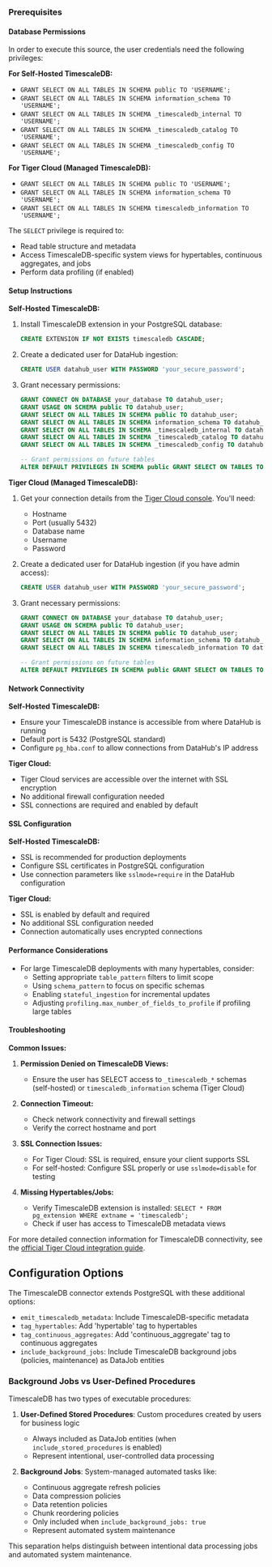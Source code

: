 ### Prerequisites

#### Database Permissions

In order to execute this source, the user credentials need the following privileges:

**For Self-Hosted TimescaleDB:**

- `GRANT SELECT ON ALL TABLES IN SCHEMA public TO 'USERNAME';`
- `GRANT SELECT ON ALL TABLES IN SCHEMA information_schema TO 'USERNAME';`
- `GRANT SELECT ON ALL TABLES IN SCHEMA _timescaledb_internal TO 'USERNAME';`
- `GRANT SELECT ON ALL TABLES IN SCHEMA _timescaledb_catalog TO 'USERNAME';`
- `GRANT SELECT ON ALL TABLES IN SCHEMA _timescaledb_config TO 'USERNAME';`

**For Tiger Cloud (Managed TimescaleDB):**

- `GRANT SELECT ON ALL TABLES IN SCHEMA public TO 'USERNAME';`
- `GRANT SELECT ON ALL TABLES IN SCHEMA information_schema TO 'USERNAME';`
- `GRANT SELECT ON ALL TABLES IN SCHEMA timescaledb_information TO 'USERNAME';`

The `SELECT` privilege is required to:

- Read table structure and metadata
- Access TimescaleDB-specific system views for hypertables, continuous aggregates, and jobs
- Perform data profiling (if enabled)

#### Setup Instructions

**Self-Hosted TimescaleDB:**

1. Install TimescaleDB extension in your PostgreSQL database:

   ```sql
   CREATE EXTENSION IF NOT EXISTS timescaledb CASCADE;
   ```

2. Create a dedicated user for DataHub ingestion:

   ```sql
   CREATE USER datahub_user WITH PASSWORD 'your_secure_password';
   ```

3. Grant necessary permissions:

   ```sql
   GRANT CONNECT ON DATABASE your_database TO datahub_user;
   GRANT USAGE ON SCHEMA public TO datahub_user;
   GRANT SELECT ON ALL TABLES IN SCHEMA public TO datahub_user;
   GRANT SELECT ON ALL TABLES IN SCHEMA information_schema TO datahub_user;
   GRANT SELECT ON ALL TABLES IN SCHEMA _timescaledb_internal TO datahub_user;
   GRANT SELECT ON ALL TABLES IN SCHEMA _timescaledb_catalog TO datahub_user;
   GRANT SELECT ON ALL TABLES IN SCHEMA _timescaledb_config TO datahub_user;

   -- Grant permissions on future tables
   ALTER DEFAULT PRIVILEGES IN SCHEMA public GRANT SELECT ON TABLES TO datahub_user;
   ```

**Tiger Cloud (Managed TimescaleDB):**

1. Get your connection details from the [Tiger Cloud console](https://docs.tigerdata.com/integrations/latest/find-connection-details/). You'll need:

   - Hostname
   - Port (usually 5432)
   - Database name
   - Username
   - Password

2. Create a dedicated user for DataHub ingestion (if you have admin access):

   ```sql
   CREATE USER datahub_user WITH PASSWORD 'your_secure_password';
   ```

3. Grant necessary permissions:

   ```sql
   GRANT CONNECT ON DATABASE your_database TO datahub_user;
   GRANT USAGE ON SCHEMA public TO datahub_user;
   GRANT SELECT ON ALL TABLES IN SCHEMA public TO datahub_user;
   GRANT SELECT ON ALL TABLES IN SCHEMA information_schema TO datahub_user;
   GRANT SELECT ON ALL TABLES IN SCHEMA timescaledb_information TO datahub_user;

   -- Grant permissions on future tables
   ALTER DEFAULT PRIVILEGES IN SCHEMA public GRANT SELECT ON TABLES TO datahub_user;
   ```

#### Network Connectivity

**Self-Hosted TimescaleDB:**

- Ensure your TimescaleDB instance is accessible from where DataHub is running
- Default port is 5432 (PostgreSQL standard)
- Configure `pg_hba.conf` to allow connections from DataHub's IP address

**Tiger Cloud:**

- Tiger Cloud services are accessible over the internet with SSL encryption
- No additional firewall configuration needed
- SSL connections are required and enabled by default

#### SSL Configuration

**Self-Hosted TimescaleDB:**

- SSL is recommended for production deployments
- Configure SSL certificates in PostgreSQL configuration
- Use connection parameters like `sslmode=require` in the DataHub configuration

**Tiger Cloud:**

- SSL is enabled by default and required
- No additional SSL configuration needed
- Connection automatically uses encrypted connections

#### Performance Considerations

- For large TimescaleDB deployments with many hypertables, consider:
  - Setting appropriate `table_pattern` filters to limit scope
  - Using `schema_pattern` to focus on specific schemas
  - Enabling `stateful_ingestion` for incremental updates
  - Adjusting `profiling.max_number_of_fields_to_profile` if profiling large tables

#### Troubleshooting

**Common Issues:**

1. **Permission Denied on TimescaleDB Views:**

   - Ensure the user has SELECT access to `_timescaledb_*` schemas (self-hosted) or `timescaledb_information` schema (Tiger Cloud)

2. **Connection Timeout:**

   - Check network connectivity and firewall settings
   - Verify the correct hostname and port

3. **SSL Connection Issues:**

   - For Tiger Cloud: SSL is required, ensure your client supports SSL
   - For self-hosted: Configure SSL properly or use `sslmode=disable` for testing

4. **Missing Hypertables/Jobs:**
   - Verify TimescaleDB extension is installed: `SELECT * FROM pg_extension WHERE extname = 'timescaledb';`
   - Check if user has access to TimescaleDB metadata views

For more detailed connection information for TimescaleDB connectivity, see the [official Tiger Cloud integration guide](https://docs.tigerdata.com/integrations/latest/find-connection-details/).

## Configuration Options

The TimescaleDB connector extends PostgreSQL with these additional options:

- `emit_timescaledb_metadata`: Include TimescaleDB-specific metadata
- `tag_hypertables`: Add 'hypertable' tag to hypertables
- `tag_continuous_aggregates`: Add 'continuous_aggregate' tag to continuous aggregates
- `include_background_jobs`: Include TimescaleDB background jobs (policies, maintenance) as DataJob entities

### Background Jobs vs User-Defined Procedures

TimescaleDB has two types of executable procedures:

1. **User-Defined Stored Procedures**: Custom procedures created by users for business logic

   - Always included as DataJob entities (when `include_stored_procedures` is enabled)
   - Represent intentional, user-controlled data processing

2. **Background Jobs**: System-managed automated tasks like:
   - Continuous aggregate refresh policies
   - Data compression policies
   - Data retention policies
   - Chunk reordering policies
   - Only included when `include_background_jobs: true`
   - Represent automated system maintenance

This separation helps distinguish between intentional data processing jobs and automated system maintenance.
